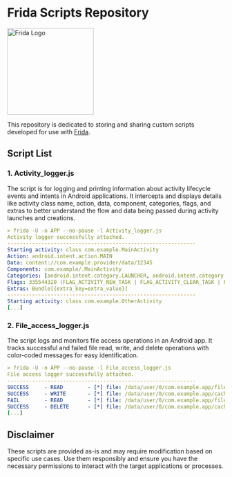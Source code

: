 # Frida Scripts Repository

<img src="https://frida.re/img/logotype.svg" width="200" alt="Frida Logo">

This repository is dedicated to storing and sharing custom scripts developed for use with [Frida](https://frida.re/).

## Script List
### 1. Activity_logger.js
The script is for logging and printing information about activity lifecycle events and intents in Android applications. It intercepts and displays details like activity class name, action, data, component, categories, flags, and extras to better understand the flow and data being passed during activity launches and creations.
```yaml
> frida -U -n APP --no-pause -l Activity_logger.js
Activity logger successfully attached.
-------------------------------------------------------------
Starting activity: class com.example.MainActivity
Action: android.intent.action.MAIN
Data: content://com.example.provider/data/12345
Components: com.example/.MainActivity
Categories: [android.intent.category.LAUNCHER, android.intent.category.DEFAULT]
Flags: 335544320 (FLAG_ACTIVITY_NEW_TASK | FLAG_ACTIVITY_CLEAR_TASK | FLAG_RECEIVER_FOREGROUND)
Extras: Bundle[{extra_key=extra_value}]
-------------------------------------------------------------
Starting activity: class com.example.OtherActivity
[...]
```
### 2. File_access_logger.js
The script logs and monitors file access operations in an Android app. It tracks successful and failed file read, write, and delete operations with color-coded messages for easy identification.
```yaml 
> frida -U -n APP --no-pause -l File_access_logger.js
File access logger successfully attached.
-------------------------------------------------------------
SUCCESS     - READ        - [*] file: /data/user/0/com.example.app/files/myfile.txt
SUCCESS     - WRITE       - [*] file: /data/user/0/com.example.app/cache/image.png
FAIL        - READ        - [*] file: /data/user/0/com.example.app/files/sensitive_data.txt
SUCCESS     - DELETE      - [*] file: /data/user/0/com.example.app/cache/temp.txt
[...]
```
## Disclaimer

These scripts are provided as-is and may require modification based on specific use cases. Use them responsibly and ensure you have the necessary permissions to interact with the target applications or processes.
